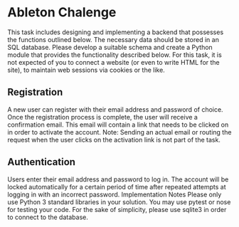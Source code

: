# Ableton Chalenge

This task includes designing and implementing a backend that possesses the functions
outlined below. The necessary data should be stored in an SQL database. Please
develop a suitable schema and create a Python module that provides the functionality
described below. For this task, it is not expected of you to connect a website (or even
to write HTML for the site), to maintain web sessions via cookies or the like.

## Registration

A new user can register with their email address and password of choice. Once the
registration process is complete, the user will receive a confirmation email. This email
will contain a link that needs to be clicked on in order to activate the account. Note:
Sending an actual email or routing the request when the user clicks on the activation
link is not part of the task.

## Authentication

Users enter their email address and password to log in. The account will be locked
automatically for a certain period of time after repeated attempts at logging in with an
incorrect password.
Implementation Notes
Please only use Python 3 standard libraries in your solution. You may use pytest or nose
for testing your code. For the sake of simplicity, please use sqlite3 in order to connect
to the database.
